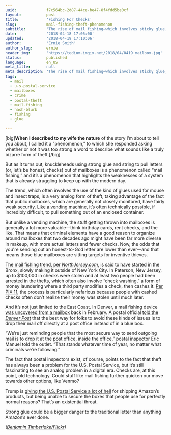 ```yaml
---
uuid:             f7c564bc-2d87-44ce-be47-8f4fdd5be0cf
layout:           post
title:            'Fishing For Checks'
slug:             mail-fishing-theft-phenomenon
subtitle:         'The rise of mail fishing—which involves sticky glue, string, and blue postal mailboxes—represents a growing threat to the physical mail system. Really.'
date:             '2018-04-18 17:05:00'
updated:          '2018-04-19 17:10:06'
author:           'Ernie Smith'
author_slug:      ernie
header_img:       'https://tedium.imgix.net/2018/04/0419_mailbox.jpg'
status:           published
language:         en_US
meta_title:       null
meta_description: 'The rise of mail fishing—which involves sticky glue, string, and blue postal mailboxes—represents a growing threat to the physical mail system. Really.'
tags:
  - mail
  - u-s-postal-service
  - mailboxes
  - crime
  - postal-theft
  - mail-fishing
  - hash-blurb
  - fishing
  - glue

---
```


[big]**When I described to my wife the nature** of the story I’m about to tell you about, I called it a “phenomenon,” to which she responded asking whether or not it was too strong a word to describe what sounds like a truly bizarre form of theft.[/big]

But as it turns out, knuckleheads using strong glue and string to pull letters (or, let’s be honest, checks) out of mailboxes is a phenomenon called “mail fishing,” and it’s a phenomenon that highlights the weaknesses of a system that is already struggling to keep up with the modern day.

The trend, which often involves the use of the kind of glues used for mouse and insect traps, is a very analog form of theft, taking advantage of the fact that public mailboxes, which are generally not closely monitored, have fairly weak security. [Like a vending machine](https://tedium.co/2015/06/25/how-vending-machines-work/), it’s often technically possible, if incredibly difficult, to pull something out of an enclosed container. 

But unlike a vending machine, the stuff getting thrown into mailboxes is generally a lot more valuable—think birthday cards, rent checks, and the like. That means that criminal elements have a good reason to organize around mailboxes that two decades ago might have been far more diverse in makeup, with more actual letters and fewer checks. Now, the odds that you're sending out an honest-to-God letter are lower than ever—and that means those blue mailboxes are sitting targets for inventive thieves.

[The mail fishing trend, per *NorthJersey.com*](https://www.northjersey.com/story/news/crime/2018/04/17/mail-fishing-thefts-rise-north-jersey/486534002/), is said to have started in the Bronx, slowly making it outside of New York City. In Paterson, New Jersey, up to $100,000 in checks were stolen and at least two people had been arrested in the thefts, which often also involve “check washing,” a form of money laundering where a third party modifies a check, then cashes it. [Per PIX 11](http://pix11.com/2017/12/08/nypd-and-us-postal-service-launch-drive-against-mail-fishing-check-washing/), the process is particularly nefarious because people with cashed checks often don’t realize their money was stolen until much later.

And it’s not just limited to the East Coast. In Denver, a mail fishing device [was uncovered from a mailbox](https://www.denverpost.com/2018/02/02/denver-mail-fishing-stealing-scam/) back in February. A postal official [told the *Denver Post*](https://www.denverpost.com/2018/02/02/denver-mail-fishing-stealing-scam/) that the best way for folks to avoid these kinds of issues is to drop their mail off directly at a post office instead of in a blue box.

“We’re just reminding people that the most secure way to send outgoing mail is to drop it at the post office, inside the office,” postal inspector Eric Manuel told the outlet. “That stands whatever time of year, no matter what criminals we’re following.”

The fact that postal inspectors exist, of course, points to the fact that theft has always been a problem for the U.S. Postal Service, but it’s still fascinating to see an analog problem in a digital era. Checks are, at this point, old technology. Could stuff like mail fishing further quicken our move towards other options, like Venmo?

Trump is [giving the U.S. Postal Service a lot of hell](https://www.wsj.com/articles/trump-amazon-and-the-post-office-1522708506) for shipping Amazon’s products, but being unable to secure the boxes that people use for perfectly normal reasons? That’s an existential threat.

Strong glue could be a bigger danger to the traditional letter than anything Amazon’s ever done.

*([Benjamin Timberlake/Flickr](https://www.flickr.com/photos/bentimberlake/118505750/))*
